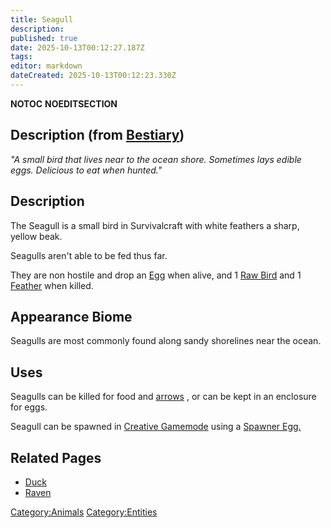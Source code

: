 ```yaml
---
title: Seagull
description: 
published: true
date: 2025-10-13T00:12:27.187Z
tags: 
editor: markdown
dateCreated: 2025-10-13T00:12:23.330Z
---
```


__NOTOC__ __NOEDITSECTION__

## Description (from [Bestiary]( "wikilink"))

*"A small bird that lives near to the ocean shore. Sometimes lays edible
eggs. Delicious to eat when hunted."*

## Description

The Seagull is a small bird in Survivalcraft with white feathers a
sharp, yellow beak.

Seagulls aren't able to be fed thus far.

They are non hostile and drop an [Egg](Egg "wikilink") when alive, and 1
[Raw Bird](Raw_Bird "wikilink") and 1 [Feather](Feather "wikilink") when
killed.

## Appearance Biome

Seagulls are most commonly found along sandy shorelines near the ocean.

## Uses

Seagulls can be killed for food and
[arrows](Diamond_Tip_Arrow "wikilink") , or can be kept in an enclosure
for eggs.

Seagull can be spawned in [Creative
Gamemode](http://survivalcraftgame.wikia.com/wiki/Creative_Gamemode)
using a [Spawner
Egg.](http://survivalcraftgame.wikia.com/wiki/Creative_Eggs)

## Related Pages

  - [Duck](Duck "wikilink")
  - [Raven](Raven.md "wikilink")

[Category:Animals](Category:Animals "wikilink")
[Category:Entities](Category:Entities "wikilink")